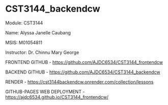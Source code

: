 # CST3144_backendcw

Module: CST3144

Name: Alyssa Janelle Caubang

MSIS: M01054811

Instructor: Dr. Chinnu Mary George


FRONTEND GITHUB - https://github.com/AJDC6534/CST3144_frontendcw

BACKEND GITHUB - https://github.com/AJDC6534/CST3144_backendcw

RENDER - https://cst3144backendcw.onrender.com/collection/lessons

GITHUB-PAGES WEB DEPLOYMENT - https://ajdc6534.github.io/CST3144_frontendcw/

